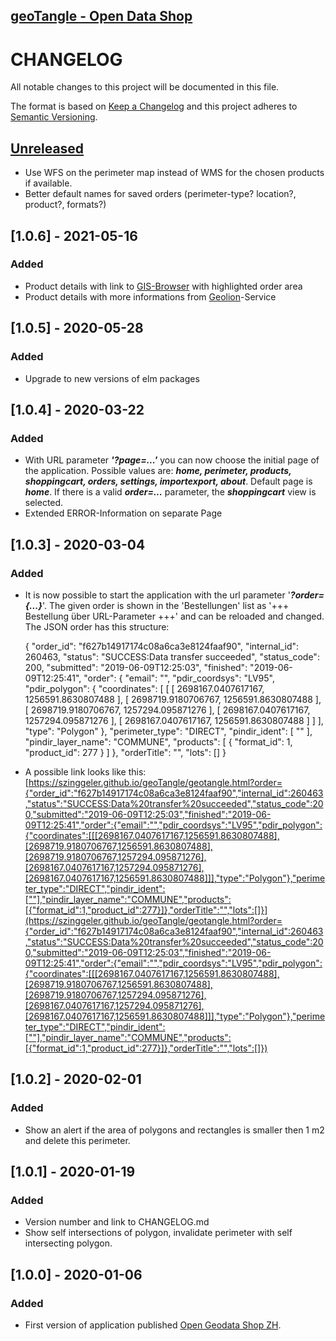 ## [geoTangle - Open Data Shop](https://szinggeler.github.io/geoTangle/geotangle.html)

# CHANGELOG
All notable changes to this project will be documented in this file.

The format is based on [Keep a Changelog](https://keepachangelog.com/en/1.0.0/)
and this project adheres to [Semantic Versioning](https://semver.org/spec/v2.0.0.html).

## [Unreleased]
- Use WFS on the perimeter map instead of WMS for the chosen products if available.
- Better default names for saved orders (perimeter-type? location?, product?, formats?)

## [1.0.6] - 2021-05-16
### Added
- Product details with link to [GIS-Browser](https://maps.zh.ch) with highlighted order area
- Product details with more informations from [Geolion](https://geolion.zh.ch)-Service

## [1.0.5] - 2020-05-28
### Added
- Upgrade to new versions of elm packages

## [1.0.4] - 2020-03-22
### Added
- With URL parameter **_'?page=...'_** you can now choose the initial page of the application. Possible values are: **_home, perimeter, products, shoppingcart, orders, settings, importexport, about_**. Default page is **_home_**. If there is a valid **_order=..._** parameter, the **_shoppingcart_** view is selected.
- Extended ERROR-Information on separate Page

## [1.0.3] - 2020-03-04
### Added
- It is now possible to start the application with the url parameter '**_?order={...}_**'. The given order is shown in the 'Bestellungen' list as '+++ Bestellung über URL-Parameter +++' and can be reloaded and changed. The JSON order has this structure:

    {
        "order_id": "f627b14917174c08a6ca3e8124faaf90",
        "internal_id": 260463,
        "status": "SUCCESS:Data transfer succeeded",
        "status_code": 200,
        "submitted": "2019-06-09T12:25:03",
        "finished": "2019-06-09T12:25:41",
        "order": {
            "email": "",
            "pdir_coordsys": "LV95",
            "pdir_polygon": {
                "coordinates": [
                    [
                        [
                            2698167.0407617167,
                            1256591.8630807488
                        ],
                        [
                            2698719.9180706767,
                            1256591.8630807488
                        ],
                        [
                            2698719.9180706767,
                            1257294.095871276
                        ],
                        [
                            2698167.0407617167,
                            1257294.095871276
                        ],
                        [
                            2698167.0407617167,
                            1256591.8630807488
                        ]
                    ]
                ],
                "type": "Polygon"
            },
            "perimeter_type": "DIRECT",
            "pindir_ident": [
                ""
            ],
            "pindir_layer_name": "COMMUNE",
            "products": [
                {
                    "format_id": 1,
                    "product_id": 277
                }
            ]
        },
        "orderTitle": "",
        "lots": []
    }

- A possible link looks like this: [https://szinggeler.github.io/geoTangle/geotangle.html?order={"order_id":"f627b14917174c08a6ca3e8124faaf90","internal_id":260463,"status":"SUCCESS:Data%20transfer%20succeeded","status_code":200,"submitted":"2019-06-09T12:25:03","finished":"2019-06-09T12:25:41","order":{"email":"","pdir_coordsys":"LV95","pdir_polygon":{"coordinates":[[[2698167.0407617167,1256591.8630807488],[2698719.9180706767,1256591.8630807488],[2698719.9180706767,1257294.095871276],[2698167.0407617167,1257294.095871276],[2698167.0407617167,1256591.8630807488]]],"type":"Polygon"},"perimeter_type":"DIRECT","pindir_ident":[""],"pindir_layer_name":"COMMUNE","products":[{"format_id":1,"product_id":277}]},"orderTitle":"","lots":[]}](https://szinggeler.github.io/geoTangle/geotangle.html?order={"order_id":"f627b14917174c08a6ca3e8124faaf90","internal_id":260463,"status":"SUCCESS:Data%20transfer%20succeeded","status_code":200,"submitted":"2019-06-09T12:25:03","finished":"2019-06-09T12:25:41","order":{"email":"","pdir_coordsys":"LV95","pdir_polygon":{"coordinates":[[[2698167.0407617167,1256591.8630807488],[2698719.9180706767,1256591.8630807488],[2698719.9180706767,1257294.095871276],[2698167.0407617167,1257294.095871276],[2698167.0407617167,1256591.8630807488]]],"type":"Polygon"},"perimeter_type":"DIRECT","pindir_ident":[""],"pindir_layer_name":"COMMUNE","products":[{"format_id":1,"product_id":277}]},"orderTitle":"","lots":[]})

## [1.0.2] - 2020-02-01
### Added
- Show an alert if the area of polygons and rectangles is smaller then 1 m2 and delete this perimeter.

## [1.0.1] - 2020-01-19
### Added
- Version number and link to CHANGELOG.md
- Show self intersections of polygon, invalidate perimeter with self intersecting polygon.

## [1.0.0] - 2020-01-06
### Added
- First version of application published [Open Geodata Shop ZH](https://szinggeler.github.io/geoTangle/geotangle.html).


[Unreleased]: Added-Changed-Deprecated-Removed-Fixed-Security

